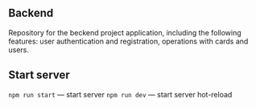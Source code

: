 ## Backend 
Repository for the beckend project application, including the following features: user authentication and registration, operations with cards and users. 

## Start server
`npm run start` — start server
`npm run dev` — start server hot-reload


